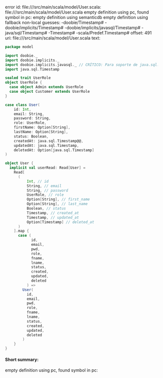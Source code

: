 error id: file://<WORKSPACE>/src/main/scala/model/User.scala:
file://<WORKSPACE>/src/main/scala/model/User.scala
empty definition using pc, found symbol in pc: 
empty definition using semanticdb
empty definition using fallback
non-local guesses:
	 -doobie/Timestamp#
	 -doobie/implicits/Timestamp#
	 -doobie/implicits/javasql/Timestamp#
	 -java/sql/Timestamp#
	 -Timestamp#
	 -scala/Predef.Timestamp#
offset: 491
uri: file://<WORKSPACE>/src/main/scala/model/User.scala
text:
```scala
package model

import doobie._
import doobie.implicits._
import doobie.implicits.javasql._ // CRÍTICO: Para soporte de java.sql.Timestamp
import java.sql.Timestamp

sealed trait UserRole
object UserRole {
  case object Admin extends UserRole
  case object Customer extends UserRole
}

case class User(
    id: Int,
    email: String,
    password: String,
    role: UserRole,
    firstName: Option[String],
    lastName: Option[String],
    status: Boolean,
    createdAt: java.sql.Timestamp@@,
    updatedAt: java.sql.Timestamp,
    deletedAt: Option[java.sql.Timestamp]
)

object User {
  implicit val userRead: Read[User] =
    Read[
      (
          Int, // id
          String, // email
          String, // password
          UserRole, // role
          Option[String], // first_name
          Option[String], // last_name
          Boolean, // status
          Timestamp, // created_at
          Timestamp, // updated_at
          Option[Timestamp] // deleted_at
      )
    ].map {
      case (
            id,
            email,
            pwd,
            role,
            fname,
            lname,
            status,
            created,
            updated,
            deleted
          ) =>
        User(
          id,
          email,
          pwd,
          role,
          fname,
          lname,
          status,
          created,
          updated,
          deleted
        )
    }
}

```


#### Short summary: 

empty definition using pc, found symbol in pc: 